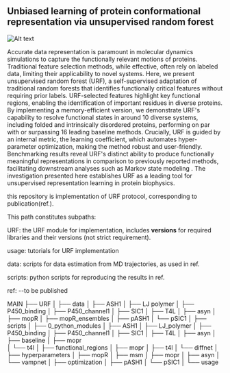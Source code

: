 ## Unbiased learning of protein conformational representation via unsupervised random forest

![Alt text](urf.png)

Accurate data representation is paramount in molecular dynamics simulations to capture the functionally relevant motions of proteins. Traditional feature selection methods, while effective, often rely on labeled data, limiting their applicability to novel systems. Here, we present unsupervised random forest (URF), a self-supervised adaptation of traditional random forests that identifies functionally critical features without requiring prior labels. URF-selected features highlight key functional regions, enabling the identification of important residues in diverse proteins. By implementing a memory-efficient version, we demonstrate URF's capability to resolve functional states in around 10 diverse systems, including folded and intrinsically disordered proteins, performing on par with or surpassing 16 leading baseline methods. Crucially, URF is guided by an internal metric, the learning coefficient, which automates hyper-parameter optimization, making the method robust and user-friendly. Benchmarking results reveal URF's distinct ability to produce functionally meaningful representations in comparison to previously reported methods, facilitating downstream analyses such as Markov state modeling . The investigation presented here establishes URF as a leading tool for unsupervised representation learning in protein biophysics.


this repository is implementation of URF protocol, corresponding to publication(ref.).

This path constitutes subpaths: 

  URF: the URF module for implementation, includes __versions__ for required libraries and their versions (not strict requirement). 
  
  usage: tutorials for URF implementation 
  
  data: scripts for data estimation from MD trajectories, as used in ref. 
  
  scripts: python scripts for reproducing the results in ref.
  

ref: --to be published


MAIN
 ├── URF
 │
 ├── data 
 │     ├── ASH1
 │     ├── LJ polymer
 │     ├── P450_binding
 │     ├── P450_channel1
 │     ├── SIC1
 │     ├── T4L
 │     ├── asyn
 │     ├── mopR
 │     ├── mopR_ensembles
 │     ├── pASH1
 │     └── pSIC1
 │
 ├── scripts
 │     ├── 0_python_modules
 │     ├── ASH1
 │     ├── LJ_polymer
 │     ├── P450_binding
 │     ├── P450_channel1
 │     ├── SIC1
 │     ├── T4L
 │     ├── asyn
 │     ├── baseline
 │           ├── mopr   
 │           └── t4l
 │     ├── functional_regions
 │           ├── mopr
 │           ├── t4l
 │           └── diffnet
 │     ├── hyperparameters
 │     ├── mopR
 │     ├── msm
 │           ├── mopr
 │           ├── asyn
 │           └── vampnet
 │     ├── optimization
 │     ├── pASH1
 │     └── pSIC1
 │
 └── usage
